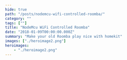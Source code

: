 ```yaml
---
hide: true
path: "/posts/nodemcu-wifi-controlled-roomba/"
category: ""
tags: [""]
title: "NodeMcu WiFi Controlled Roomba"
date: "2018-01-09T00:00:00.000Z"
summary: "Make your old Roomba play nice with homekit"
images: ["./heroimage2.png"]
heroimages: 
    - "./heroimage2.png"
---
```


